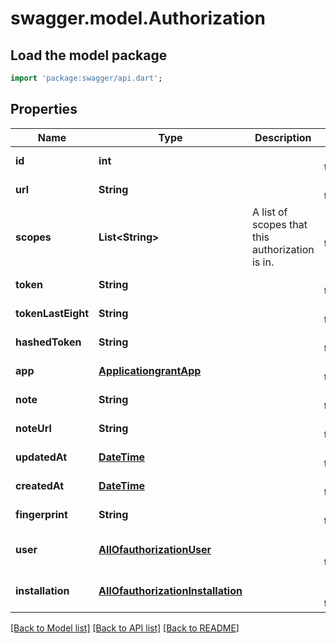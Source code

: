 # swagger.model.Authorization

## Load the model package
```dart
import 'package:swagger/api.dart';
```

## Properties
Name | Type | Description | Notes
------------ | ------------- | ------------- | -------------
**id** | **int** |  | [default to null]
**url** | **String** |  | [default to null]
**scopes** | **List&lt;String&gt;** | A list of scopes that this authorization is in. | [default to []]
**token** | **String** |  | [default to null]
**tokenLastEight** | **String** |  | [default to null]
**hashedToken** | **String** |  | [default to null]
**app** | [**ApplicationgrantApp**](ApplicationgrantApp.md) |  | [default to null]
**note** | **String** |  | [default to null]
**noteUrl** | **String** |  | [default to null]
**updatedAt** | [**DateTime**](DateTime.md) |  | [default to null]
**createdAt** | [**DateTime**](DateTime.md) |  | [default to null]
**fingerprint** | **String** |  | [default to null]
**user** | [**AllOfauthorizationUser**](AllOfauthorizationUser.md) |  | [optional] [default to null]
**installation** | [**AllOfauthorizationInstallation**](AllOfauthorizationInstallation.md) |  | [optional] [default to null]

[[Back to Model list]](../README.md#documentation-for-models) [[Back to API list]](../README.md#documentation-for-api-endpoints) [[Back to README]](../README.md)

